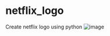 # netflix_logo

Create netflix logo using python
![image](https://user-images.githubusercontent.com/65525911/209891724-42bab815-d326-43b9-b4e9-75fe9504ef1b.png)
